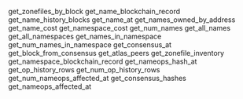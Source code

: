 get_zonefiles_by_block
get_name_blockchain_record
get_name_history_blocks
get_name_at
get_names_owned_by_address
get_name_cost
get_namespace_cost
get_num_names
get_all_names
get_all_namespaces
get_names_in_namespace
get_num_names_in_namespace
get_consensus_at
get_block_from_consensus
get_atlas_peers
get_zonefile_inventory
get_namespace_blockchain_record
get_nameops_hash_at
get_op_history_rows
get_num_op_history_rows
get_num_nameops_affected_at
get_consensus_hashes
get_nameops_affected_at
